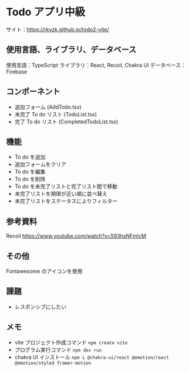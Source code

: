 # Todo アプリ中級

サイト：https://rkyzk.github.io/todo2-vite/

## 使用言語、ライブラリ、データベース

使用言語：TypeScript
ライブラリ：React, Recoil, Chakra UI
データベース：Firebase

## コンポーネント

- 追加フォーム (AddTodo.tsx)
- 未完了 To do リスト (TodoList.tsx)
- 完了 To do リスト (CompletedTodoList.tsx)

## 機能

- To do を追加
- 追加フォームをクリア
- To do を編集
- To do を削除
- To do を未完了リストと完了リスト間で移動
- 未完了リストを期限が近い順に並べ替え
- 未完了リストをステータスによりフィルター

## 参考資料

Recoil
https://www.youtube.com/watch?v=S93hsNFmIcM

## その他

Fontawesome のアイコンを使用

## 課題

- レスポンシブにしたい

## メモ

- vite プロジェクト作成コマンド
  `npm create vite`
- プログラム実行コマンド
  `npm dev run`
- chakra UI インストール
  `npm i @chakra-ui/react @emotion/react @emotion/styled framer-motion`
